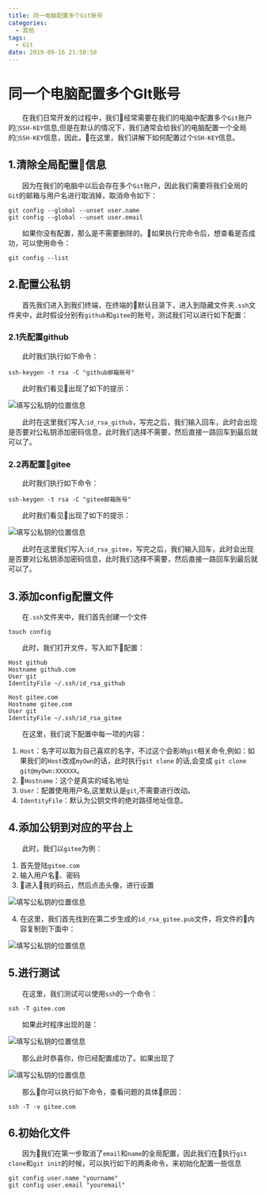 ```yaml
---
title: 同一电脑配置多个Git账号
categories:
  - 其他
tags:
  - Git
date: 2019-09-16 21:58:58
---
```

# 同一个电脑配置多个GIt账号

&emsp;&emsp;在我们日常开发的过程中，我们经常需要在我们的电脑中配置多个`Git`账户的`SSH-KEY`信息,但是在默认的情况下，我们通常会给我们的电脑配置一个全局的`SSH-KEY`信息，因此，在这里，我们讲解下如何配置过个`SSH-KEY`信息。

## 1.清除全局配置信息

&emsp;&emsp;因为在我们的电脑中以后会存在多个`Git`账户，因此我们需要将我们全局的`Git`的邮箱与用户名进行取消掉，取消命令如下：

```shell
git config --global --unset user.name
git config --global --unset user.email
```

&emsp;&emsp;如果你没有配置，那么是不需要删除的。如果执行完命令后，想查看是否成功，可以使用命令：

```shell
git config --list
```

## 2.配置公私钥

&emsp;&emsp;首先我们进入到我们终端，在终端的默认目录下，进入到隐藏文件夹`.ssh`文件夹中，此时假设分别有`github`和`gitee`的账号，测试我们可以进行如下配置：

### 2.1先配置github

&emsp;&emsp;此时我们执行如下命令：

```shell
ssh-keygen -t rsa -C "github邮箱账号"
```

&emsp;&emsp;此时我们看见出现了如下的提示：

![填写公私钥的位置信息](/blog/img/gitOneMoreAccount/saveTheGitHubKey.jpg)

&emsp;&emsp;此时在这里我们写入:`id_rsa_github`，写完之后，我们输入回车，此时会出现是否要对公私钥添加密码信息，此时我们选择不需要，然后直接一路回车到最后就可以了。

### 2.2再配置gitee

&emsp;&emsp;此时我们执行如下命令：
```shell
ssh-keygen -t rsa -C "gitee邮箱账号"
```
&emsp;&emsp;此时我们看见出现了如下的提示：

![填写公私钥的位置信息](/blog/img/gitOneMoreAccount/saveTheGiteeKey.jpg)

&emsp;&emsp;此时在这里我们写入:`id_rsa_gitee`，写完之后，我们输入回车，此时会出现是否要对公私钥添加密码信息，此时我们选择不需要，然后直接一路回车到最后就可以了。

## 3.添加config配置文件

&emsp;&emsp;在`.ssh`文件夹中，我们首先创建一个文件

```shell
touch config
```

&emsp;&emsp;此时，我们打开文件，写入如下配置：

```
Host github
Hostname github.com
User git
IdentityFile ~/.ssh/id_rsa_github

Host gitee.com
Hostname gitee.com
User git
IdentityFile ~/.ssh/id_rsa_gitee
```

&emsp;&emsp;在这里，我们说下配置中每一项的内容：

1. `Host`：名字可以取为自己喜欢的名字，不过这个会影响`git`相关命令,例如：如果我们的`Host`改成`myOwn`的话，此时执行`git clone` 的话,会变成 `git clone git@myOwn:XXXXXX`。
2. `Hostname`：这个是真实的域名地址
3. `User`：配置使用用户名,这里默认是`git`,不需要进行改动。
4. `IdentityFile`：默认为公钥文件的绝对路径地址信息。


## 4.添加公钥到对应的平台上

&emsp;&emsp;此时，我们以`gitee`为例：

1. 首先登陆`gitee.com`
2. 输入用户名、密码
3. 进入我的码云，然后点击头像，进行设置

![填写公私钥的位置信息](/blog/img/gitOneMoreAccount/findTheSettings.jpg)

4. 在这里，我们首先找到在第二步生成的`id_rsa_gitee.pub`文件，将文件的内容复制到下面中：

![填写公私钥的位置信息](/blog/img/gitOneMoreAccount/addTheSshKey.jpg)

## 5.进行测试
&emsp;&emsp;在这里，我们测试可以使用`ssh`的一个命令：

```shell
ssh -T gitee.com
```

&emsp;&emsp;如果此时程序出现的是：

![填写公私钥的位置信息](/blog/img/gitOneMoreAccount/showSuccessResult.jpg)

&emsp;&emsp;那么此时恭喜你，你已经配置成功了。如果出现了

![填写公私钥的位置信息](/blog/img/gitOneMoreAccount/showErrorResult.jpg)

&emsp;&emsp;那么你可以执行如下命令，查看问题的具体原因：

```
ssh -T -v gitee.com
```

## 6.初始化文件
&emsp;&emsp;因为我们在第一步取消了`email`和`name`的全局配置，因此我们在执行`git clone`和`git init`的时候，可以执行如下的两条命令，来初始化配置一些信息

```shell
git config user.name "yourname"
git config user.email "youremail"
```
